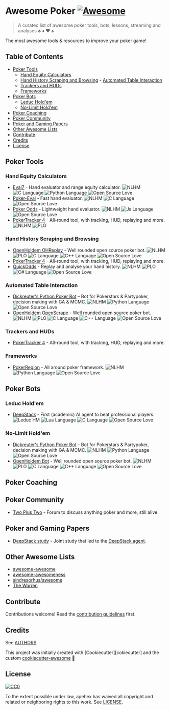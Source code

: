 # Awesome Poker [![Awesome][awesome-badge]][awesome-link]

> A curated list of awesome poker tools, bots, lessons, streaming and analyses :clubs: :diamonds: :hearts: :spades:

The most awesome tools & resources to improve your poker game!

## Table of Contents

- [Poker Tools](#tools)
  - [Hand Equity Calculators](#hand-equity-calculators)
  - [Hand History Scraping and Browsing](#hand-history-scraping-and-browsing)
  - [Automated Table Interaction](#automated-table-interaction)
  - [Trackers and HUDs](#trackers-and-huds)
  - [Frameworks](#frameworks)
- [Poker Bots](#poker-bots)
  - [Leduc Hold'em](#leduc-holdem)
  - [No-Limit Hold'em](#no-limit-holdem)
- [Poker Coaching](#poker-coaching)
- [Poker Community](#poker-community)
- [Poker and Gaming Papers](#poker-and-gaming-papers)
- [Other Awesome Lists](#other-awesome-lists)
- [Contribute](#contribute)
- [Credits](#credits)
- [License](#license)

## Poker Tools

### Hand Equity Calculators

- [Eval7](https://github.com/julianandrews/pyeval7) - Hand evaluator and range equity calculator.
  ![NLHM][nlhm-badge]
  ![C Language][c-badge]
  ![Python Language][python-badge]
  ![Open Source Love][open-source-badge]
- [Poker-Eval](https://www.codeproject.com/Articles/12279/Fast-Texas-Holdem-Hand-Evaluation-and-Analysis) - Fast hand evaluator.
  ![NLHM][nlhm-badge]
  ![C Language][c-badge]
  ![Open Source Love][open-source-badge]
- [Poker Odds](https://github.com/CookPete/poker-odds) - Lightweight hand evaluator.
  ![NLHM][nlhm-badge]
  ![Js Language][javascript-badge]
  ![Open Source Love][open-source-badge]
- [PokerTracker 4](https://www.pokertracker.com/) - All-round tool, with tracking, HUD, replaying and more.
  ![NLHM][nlhm-badge]
  ![PLO][plo-badge]

### Hand History Scraping and Browsing

- [OpenHoldem OHReplay](https://github.com/OpenHoldem/openholdembot/tree/master/OHReplay) - Well rounded open source poker bot.
  ![NLHM][nlhm-badge]
  ![PLO][plo-badge]
  ![C Language][c-badge]
  ![C++ Language][cplusplus-badge]
  ![Open Source Love][open-source-badge]
- [PokerTracker 4](https://www.pokertracker.com/) - All-round tool, with tracking, HUD, replaying and more.
- [QuickOdds](https://github.com/sangaman/quickodds) - Replay and analyse your hand history.
  ![NLHM][nlhm-badge]
  ![PLO][plo-badge]
  ![C# Language][csharp-badge]
  ![Open Source Love][open-source-badge]

### Automated Table Interaction

- [Dickreuter's Python Poker Bot](https://github.com/dickreuter/Poker) – Bot for Pokerstars & Partypoker, decision making with GA & MCMC.
  ![NLHM][nlhm-badge]
  ![Python Language][python-badge]
  ![Open Source Love][open-source-badge]
- [OpenHoldem OpenScrape](https://github.com/OpenHoldem/openholdembot/tree/master/OpenScrape) - Well rounded open source poker bot.
  ![NLHM][nlhm-badge]
  ![PLO][plo-badge]
  ![C Language][c-badge]
  ![C++ Language][cplusplus-badge]
  ![Open Source Love][open-source-badge]

### Trackers and HUDs

- [PokerTracker 4](https://www.pokertracker.com/) - All-round tool, with tracking, HUD, replaying and more. 

### Frameworks

- [PokerRegion](https://github.com/pokerregion/poker) - All around poker framework.
  ![NLHM][nlhm-badge]
  ![Python Language][python-badge]
  ![Open Source Love][open-source-badge]

## Poker Bots

### Leduc Hold'em

- [DeepStack](https://github.com/lifrordi/DeepStack-Leduc) - First (academic) AI agent to beat professional players.
  ![Leduc HM][leduchm-badge]
  ![Lua Language][lua-badge]
  ![C Language][c-badge]
  ![Open Source Love][open-source-badge]

### No-Limit Hold'em

- [Dickreuter's Python Poker Bot](https://github.com/dickreuter/Poker) – Bot for Pokerstars & Partypoker, decision making with GA & MCMC.
  ![NLHM][nlhm-badge]
  ![Python Language][python-badge]
  ![Open Source Love][open-source-badge]
- [OpenHoldem Bot](https://github.com/OpenHoldem/openholdembot) - Well rounded open source poker bot.
  ![NLHM][nlhm-badge]
  ![PLO][plo-badge]
  ![C Language][c-badge]
  ![C++ Language][cplusplus-badge]
  ![Open Source Love][open-source-badge]

## Poker Coaching

## Poker Community

- [Two Plus Two](https://forumserver.twoplustwo.com/) - Forum to discuss anything poker and more, still alive.

## Poker and Gaming Papers

- [DeepStack study](https://www.deepstack.ai/s/DeepStack.pdf) - Joint study that led to the [DeepStack agent](https://github.com/lifrordi/DeepStack-Leduc).

## Other Awesome Lists

* [awesome-awesome](https://github.com/emijrp/awesome-awesome)
* [awesome-awesomeness](https://github.com/bayandin/awesome-awesomeness)
* [sindresorhus/awesome](https://github.com/sindresorhus/awesome)
* [The Warren](https://github.com/torchhound/warren)

## Contribute

Contributions welcome! Read the [contribution guidelines](CONTRIBUTING.md) first.

## Credits

See [AUTHORS](AUTHORS.md)

This project was initially created with [Cookiecutter][cokiecutter] and the custom [cookiecutter-awesome][cookiecutter-awesome] :cookie:

## License

[![CC0][CC0-badge]][CC0-link]

To the extent possible under law, apehex has waived all copyright
and related or neighboring rights to this work. See [LICENSE](LICENSE).

[awesome-badge]: https://cdn.rawgit.com/sindresorhus/awesome/d7305f38d29fed78fa85652e3a63e154dd8e8829/media/badge.svg
[awesome-link]: https://github.com/sindresorhus/awesome
[CC0-badge]: http://mirrors.creativecommons.org/presskit/buttons/88x31/svg/cc-zero.svg
[CC0-link]: https://creativecommons.org/publicdomain/zero/1.0/
[cookiecutter]: https://github.com/audreyr/cookiecutter
[cookiecutter-awesome]: https://github.com/apehex/cookiecutter-git

[c-badge]: https://img.shields.io/badge/-C-blue.svg?style=flat&logo=c&colorA=grey
[cplusplus-badge]: https://img.shields.io/badge/-C%2B%2B-blue.svg?style=flat&logo=cplusplus&colorA=grey
[csharp-badge]: https://img.shields.io/badge/-C%23-blue.svg?style=flat&logo=csharp&colorA=grey
[javascript-badge]: https://img.shields.io/badge/-Js-blue.svg?style=flat&logo=javascript&colorA=grey
[lua-badge]: https://img.shields.io/badge/-Lua-blue.svg?style=flat&logo=lua&colorA=grey
[open-source-badge]: https://img.shields.io/badge/-OS-red.svg?style=flat&logo=github&colorA=grey
[python-badge]: https://img.shields.io/badge/-Py-blue.svg?style=flat&logo=python&colorA=grey

[leduchm-badge]: https://img.shields.io/badge/-Leduc-green.svg?style=flat&logo=chip&colorA=grey
[nlhm-badge]: https://img.shields.io/badge/-NLHM-green.svg?style=flat&logo=chip&colorA=grey
[plo-badge]: https://img.shields.io/badge/-PLO-green.svg?style=flat&logo=chip&colorA=grey
